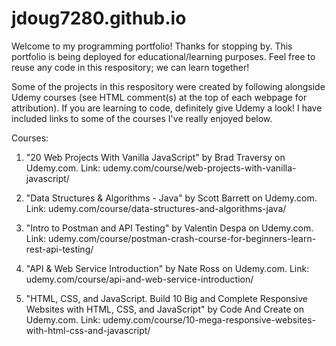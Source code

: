 # jdoug7280.github.io
Welcome to my programming portfolio! Thanks for stopping by.
This portfolio is being deployed for educational/learning purposes. Feel free to reuse any code in this respository; we can learn together!

Some of the projects in this respository were created by following alongside Udemy courses (see HTML comment(s) at the top of each webpage for attribution). If you are learning to code, definitely give Udemy a look! I have included links to some of the courses I've really enjoyed below.

Courses:
1. "20 Web Projects With Vanilla JavaScript" by Brad Traversy on Udemy.com. Link: udemy.com/course/web-projects-with-vanilla-javascript/

2. "Data Structures & Algorithms - Java" by Scott Barrett on Udemy.com. Link: udemy.com/course/data-structures-and-algorithms-java/

3. "Intro to Postman and API Testing" by Valentin Despa on Udemy.com. Link: udemy.com/course/postman-crash-course-for-beginners-learn-rest-api-testing/

4. "API & Web Service Introduction" by Nate Ross on Udemy.com. Link: udemy.com/course/api-and-web-service-introduction/

5. "HTML, CSS, and JavaScript. Build 10 Big and Complete Responsive Websites with HTML, CSS, and JavaScript" by Code And Create on Udemy.com. Link: udemy.com/course/10-mega-responsive-websites-with-html-css-and-javascript/

